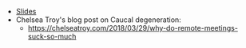 * [Slides](https://github.com/jmasonlee/Talks/blob/master/Slides/Learn_to_efficiently_test_ETL_pipelines.pptx)
* Chelsea Troy's blog post on Caucal degeneration:
    * https://chelseatroy.com/2018/03/29/why-do-remote-meetings-suck-so-much

